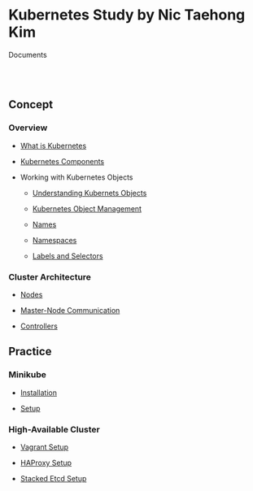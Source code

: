 # Kubernetes Study by Nic Taehong Kim

Documents

<br></br>

## Concept

### Overview

- [What is Kubernetes](./Documents/001-Overview/01-What_is_Kubernetes.md)

- [Kubernetes Components](./Documents/001-Overview/02-Kubernetes_componentes.md)

- Working with Kubernetes Objects

  - [Understanding Kubernets Objects](./Documents/001-Overview/03-Working_with_Kubernetes_Objects/01-Understanding_Kubernetes_Objects.md)

  - [Kubernetes Object Management](./Documents/001-Overview/03-Working_with_Kubernetes_Objects/02-Kubernetes_Object_Management.md)

  - [Names](./Documents/001-Overview/03-Working_with_Kubernetes_Objects/03-Names.md)

  - [Namespaces](./Documents/001-Overview/03-Working_with_Kubernetes_Objects/04-Namespaces.md)
  
  - [Labels and Selectors](./Documents/001-Overview/03-Working_with_Kubernetes_Objects/05-Labels_and_Selectors.md)
  
### Cluster Architecture

- [Nodes](./Documents/002-Cluster_Architecture/01-Nodes.md)

- [Master-Node Communication](./Documents/002-Cluster_Architecture/02-Master-Node_Communication.md)

- [Controllers](./Documents/002-Cluster_Architecture/03-Controllers.md)

## Practice

### Minikube

- [Installation](./Practice/Minikube/001-Installation.md)

- [Setup](./Practice/Minikube/002-Setup.md)

### High-Available Cluster

- [Vagrant Setup](./Practice/Stacked_etcd/001-Vagrantfile.md)

- [HAProxy Setup](./Practice/Stacked_etcd/002-HAProxy.md)

- [Stacked Etcd Setup](./003-Stacked_Etcd.md)